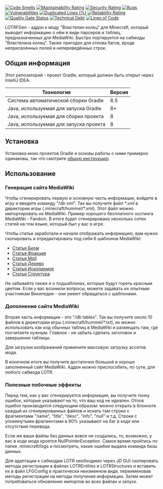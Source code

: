 [![Code Smells](https://sonarcloud.io/api/project_badges/measure?project=Hummel009_LOTR-FGen&metric=code_smells)](https://sonarcloud.io/summary/overall?id=Hummel009_LOTR-FGen)
[![Maintainability Rating](https://sonarcloud.io/api/project_badges/measure?project=Hummel009_LOTR-FGen&metric=sqale_rating)](https://sonarcloud.io/summary/overall?id=Hummel009_LOTR-FGen)
[![Security Rating](https://sonarcloud.io/api/project_badges/measure?project=Hummel009_LOTR-FGen&metric=security_rating)](https://sonarcloud.io/summary/overall?id=Hummel009_LOTR-FGen)
[![Bugs](https://sonarcloud.io/api/project_badges/measure?project=Hummel009_LOTR-FGen&metric=bugs)](https://sonarcloud.io/summary/overall?id=Hummel009_LOTR-FGen)
[![Vulnerabilities](https://sonarcloud.io/api/project_badges/measure?project=Hummel009_LOTR-FGen&metric=vulnerabilities)](https://sonarcloud.io/summary/overall?id=Hummel009_LOTR-FGen)
[![Duplicated Lines (%)](https://sonarcloud.io/api/project_badges/measure?project=Hummel009_LOTR-FGen&metric=duplicated_lines_density)](https://sonarcloud.io/summary/overall?id=Hummel009_LOTR-FGen)
[![Reliability Rating](https://sonarcloud.io/api/project_badges/measure?project=Hummel009_LOTR-FGen&metric=reliability_rating)](https://sonarcloud.io/summary/overall?id=Hummel009_LOTR-FGen)
[![Quality Gate Status](https://sonarcloud.io/api/project_badges/measure?project=Hummel009_LOTR-FGen&metric=alert_status)](https://sonarcloud.io/summary/overall?id=Hummel009_LOTR-FGen)
[![Technical Debt](https://sonarcloud.io/api/project_badges/measure?project=Hummel009_LOTR-FGen&metric=sqale_index)](https://sonarcloud.io/summary/overall?id=Hummel009_LOTR-FGen)
[![Lines of Code](https://sonarcloud.io/api/project_badges/measure?project=Hummel009_LOTR-FGen&metric=ncloc)](https://sonarcloud.io/summary/overall?id=Hummel009_LOTR-FGen)

LOTRFGen - аддон к моду "Властелин колец" для Minecraft, который выводит информацию о нём в виде парсеров и таблиц, предназначенных для MediaWiki. Быстро портируется на сабмоды "Властелина колец". Также пригоден для отлова багов, вроде неприсвоенных полей и непереведённых строк.

## Общая информация

Этот репозиторий - проект Gradle, который должен быть открыт через IntelliJ IDEA.

| Технология                             | Версия |
|----------------------------------------|--------|
| Система автоматической сборки Gradle   | 8.5    |
| Java, используемая для запуска Gradle  | 8+     |
| Java, используемая для сборки проекта  | 8      |
| Java, используемая для запуска проекта | 8      |

## Установка

Установка моих проектов Gradle и основы работы с ними примерно одинаковы, так что
смотрите [общую инструкцию](https://github.com/Hummel009/Legendary-Item#readme).

## Использование

### Генерация сайта MediaWiki

Чтобы сгенерировать первую и основную часть информации, войдите в игру и введите команду "/db xml". Так вы получите файл \*.xml в директории игры (.minecraft/hummel/\*.xml). Этот файл можно импортировать на MediaWiki. Пример хорошего бесплатного хостинга MediaWiki - Fandom. В итоге будет сгенерировано несколько сотен статей на том языке, который был у вас в игре.

Чтобы статьи заработали и начали отображать информацию, вам нужно скопировать и отредактировать под себя 6 шаблонов MediaWiki:

* [Статья Биом](https://gotminecraftmod.fandom.com/wiki/Template:Статья_Биом)
* [Статья Фракция](https://gotminecraftmod.fandom.com/wiki/Template:Статья_Фракция)
* [Статья Моб](https://gotminecraftmod.fandom.com/wiki/Template:Статья_Моб)
* [Статья Дерево](https://gotminecraftmod.fandom.com/wiki/Template:Статья_Дерево)
* [Статья Ископаемое](https://gotminecraftmod.fandom.com/wiki/Template:Статья_Ископаемое)
* [Статья Структура](https://gotminecraftmod.fandom.com/wiki/Template:Статья_Структура)

Не забывайте также и о подшаблонах, которые будут гореть красным цветом. Если у вас возникли вопросы, можете задавать их опытным участникам Википедии - они умеют обращаться с шаблонами.

### Дополнение сайта MediaWiki

Вторая часть информации - это "/db tables". Так вы получите около 10 файлов в директории игры (.minecraft/hummel/\*.txt), их можно использовать как код обычных таблиц в MediaWiki и размещать там, где посчитаете нужным. Главное - не забыть сделать заголовок и завершение таблицы.

Для загрузки изображений примените массовую загрузку ассетов мода.

В конечном итоге вы получите достаточно большой и хорошо заполненный сайт MediaWiki. Аддон можно приспособить, по сути, для любого сабмода LOTR.

### Полезные побочные эффекты

Перед тем, как у вас сгенерируется информация, вы получите тонну ошибок, которые указывают на то, что ваш код не идеален. Отлов ошибок производится следующим образом: можно открыть в блокноте каждый из сгенерированных файлов и искать там строки с фрагментами "name", "title", "desc", "info", "null" и т.д. Строки с упомянутыми фрагментами в 90% указывают на баг в коде или отсутствие перевода.

Если же ваши файлы баз данных вовсе не создались, то, возможно, у вас в коде мода кроется NullPointerException. Самое время пройтись по папке .minecraft/logs и посмотреть, какие ошибки выдала команда базы данных.

Для адаптации к сабмодам LOTR необходимо через JD GUI скопировать методы регистрации в файлах LOTREntities и LOTRStructures и вставить их в файл LFGConfig в практически неизменном виде, переименовав методы регистрации на методы получения информации. Затем может потребоваться обновление импортов во всех файлах и запуск.
